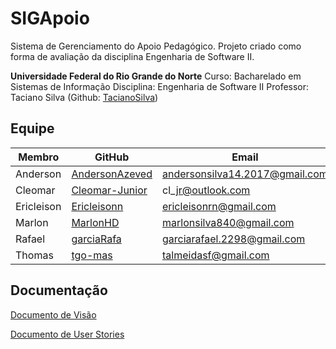 # SIGApoio
Sistema de Gerenciamento do Apoio Pedagógico. Projeto criado como forma de avaliação da disciplina Engenharia de Software II.

**Universidade Federal do Rio Grande do Norte**
Curso: Bacharelado em Sistemas de Informação
Disciplina: Engenharia de Software II
Professor: Taciano Silva (Github: [TacianoSilva](https://github.com/tacianosilva))

## Equipe

| Membro | GitHub | Email |
| ------ | ------ | ----- |
|Anderson| [AndersonAzeved](https://github.com/AndersonAzeved) |andersonsilva14.2017@gmail.com|
|Cleomar| [Cleomar-Junior](https://github.com/Cleomar-Junior) |cl\_jr@outlook.com|
|Ericleison| [Ericleisonn](https://github.com/Ericleisonn) |ericleisonrn@gmail.com|
|Marlon| [MarlonHD](https://github.com/MarlonHD) |marlonsilva840@gmail.com|
|Rafael| [garciaRafa](https://github.com/garciaRafa) |garciarafael.2298@gmail.com|
|Thomas| [tgo-mas](https://github.com/tgo-mas) |talmeidasf@gmail.com|

## Documentação

[Documento de Visão](./docs/doc-visao.md)

[Documento de User Stories](./docs/doc-userstories.md) 
